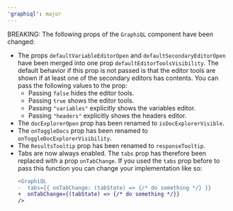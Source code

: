 ```yaml
---
'graphiql': major
---
```


BREAKING: The following props of the `GraphiQL` component have been changed:
- The props `defaultVariableEditorOpen` and `defaultSecondaryEditorOpen` have been merged into one prop `defaultEditorToolsVisibility`. The default behavior if this prop is not passed is that the editor tools are shown if at least one of the secondary editors has contents. You can pass the following values to the prop:
  - Passing `false` hides the editor tools.
  - Passing `true` shows the editor tools.
  - Passing `"variables"` explicitly shows the variables editor.
  - Passing `"headers"` explicitly shows the headers editor.
- The `docExplorerOpen` prop has been renamed to `isDocExplorerVisible`.
- The `onToggleDocs` prop has been renamed to `onToggleDocExplorerVisibility`.
- The `ResultsTooltip` prop has been renamed to `responseTooltip`.
- Tabs are now always enabled. The `tabs` prop has therefore been replaced with a prop `onTabChange`. If you used the `tabs` prop before to pass this function you can change your implementation like so:
  ```diff
  <GraphiQL
  -  tabs={{ onTabChange: (tabState) => {/* do something */} }}
  +  onTabChange={(tabState) => {/* do something */}}
  />
  ```

